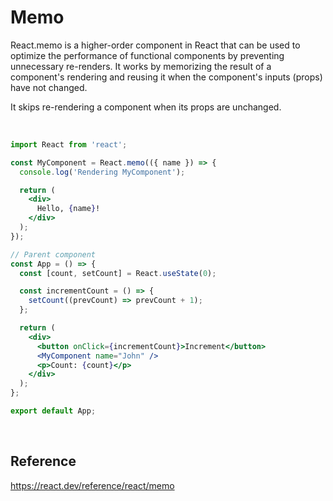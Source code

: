 # Memo
React.memo is a higher-order component in React that can be used to optimize the performance of functional components by preventing unnecessary re-renders. It works by memorizing the result of a component's rendering 
and reusing it when the component's inputs (props) have not changed.

It skips re-rendering a component when its props are unchanged.

<br>

```jsx
import React from 'react';

const MyComponent = React.memo(({ name }) => {
  console.log('Rendering MyComponent');

  return (
    <div>
      Hello, {name}!
    </div>
  );
});

// Parent component
const App = () => {
  const [count, setCount] = React.useState(0);

  const incrementCount = () => {
    setCount((prevCount) => prevCount + 1);
  };

  return (
    <div>
      <button onClick={incrementCount}>Increment</button>
      <MyComponent name="John" />
      <p>Count: {count}</p>
    </div>
  );
};

export default App;
```

<br>

## Reference
https://react.dev/reference/react/memo

